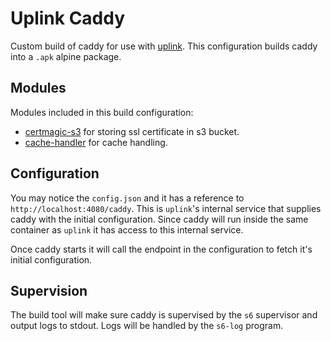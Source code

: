 # Uplink Caddy

Custom build of caddy for use with [uplink](https://github.com/upmaru/uplink). This configuration builds caddy into a `.apk` alpine package.

## Modules

Modules included in this build configuration:

- [certmagic-s3](https://github.com/ss098/certmagic-s3) for storing ssl certificate in s3 bucket.
- [cache-handler](https://github.com/caddyserver/cache-handler) for cache handling.

## Configuration

You may notice the `config.json` and it has a reference to `http://localhost:4080/caddy`. This is `uplink`'s internal service that supplies caddy with the initial configuration. Since caddy will run inside the same container as `uplink` it has access to this internal service.

Once caddy starts it will call the endpoint in the configuration to fetch it's initial configuration.

## Supervision

The build tool will make sure caddy is supervised by the `s6` supervisor and output logs to stdout. Logs will be handled by the `s6-log` program.
